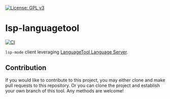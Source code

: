 [![License: GPL v3](https://img.shields.io/badge/License-GPL%20v3-blue.svg)](https://www.gnu.org/licenses/gpl-3.0)

# lsp-languagetool

[![CI](https://github.com/emacs-languagetool/lsp-languagetool/actions/workflows/test.yml/badge.svg)](https://github.com/emacs-languagetool/lsp-languagetool/actions/workflows/test.yml)

`lsp-mode` client leveraging [LanguageTool Language Server](https://github.com/languagetool-language-server/languagetool-languageserver).

## Contribution

If you would like to contribute to this project, you may either
clone and make pull requests to this repository. Or you can
clone the project and establish your own branch of this tool.
Any methods are welcome!
